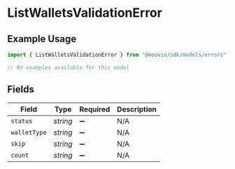 # ListWalletsValidationError

## Example Usage

```typescript
import { ListWalletsValidationError } from "@moovio/sdk/models/errors";

// No examples available for this model
```

## Fields

| Field              | Type               | Required           | Description        |
| ------------------ | ------------------ | ------------------ | ------------------ |
| `status`           | *string*           | :heavy_minus_sign: | N/A                |
| `walletType`       | *string*           | :heavy_minus_sign: | N/A                |
| `skip`             | *string*           | :heavy_minus_sign: | N/A                |
| `count`            | *string*           | :heavy_minus_sign: | N/A                |